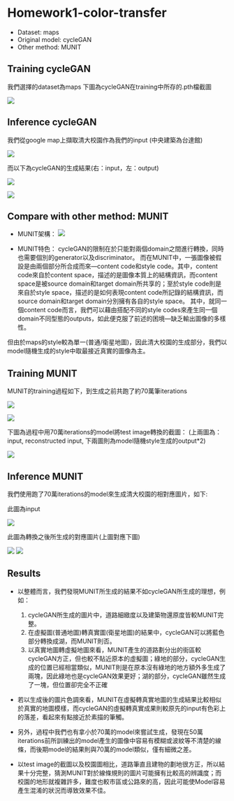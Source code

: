 # Homework1-color-transfer
* Dataset: maps
* Original model: cycleGAN
* Other method: MUNIT

## Training cycleGAN
我們選擇的dataset為maps
下圖為cycleGAN在training中所存的.pth檔截圖

![](https://i.imgur.com/0fKLGSP.jpg)

## Inference cycleGAN
我們從google map上擷取清大校園作為我們的input (中央建築為台達館)

![](https://i.imgur.com/12iMqwo.jpg)

而以下為cycleGAN的生成結果(右：input，左：output)

![](https://i.imgur.com/ur61etu.png)

![](https://i.imgur.com/eqfHqdV.png)


## Compare with other method: MUNIT
- MUNIT架構：
![](https://i.imgur.com/y9MkvFx.png)

- MUNIT特色：
cycleGAN的限制在於只能對兩個domain之間進行轉換，同時也需要個別的generator以及discriminator。
而在MUNIT中，一張圖像被假設是由兩個部分所合成而來—content code和style code。其中，content code來自於content space，描述的是圖像本質上的結構資訊，而content space是被source domain和target domain所共享的；至於style code則是來自於style space，描述的是如何表現content code所記錄的結構資訊，而source domain和target domain分別擁有各自的style space。
其中，就同一個content code而言，我們可以藉由搭配不同的style codes來產生同一個domain不同型態的outputs，如此便克服了前述的困境—缺乏輸出圖像的多樣性。

但由於maps的style較為單一(普通/衛星地圖)，因此清大校園的生成部分，我們以model隨機生成的style中取最接近真實的圖像為主。

## Training MUNIT

MUNIT的training過程如下，到生成之前共跑了約70萬筆iterations

![](https://i.imgur.com/LqLl9CH.jpg)

![](https://i.imgur.com/HHpqZMZ.jpg)

下圖為過程中用70萬iterations的model將test image轉換的截圖：
(上兩圖為：input, reconstructed input, 
  下兩圖則為model隨機style生成的output*2)
  
![](https://i.imgur.com/O58T0el.jpg)


## Inference MUNIT
我們使用跑了70萬iterations的model來生成清大校園的相對應圖片，如下:

此圖為input

![](https://i.imgur.com/Mcz6YUo.jpg)

此圖為轉換之後所生成的對應圖片(上圖對應下圖)

![](https://i.imgur.com/KIY65nQ.jpg) ![](https://i.imgur.com/f7tSwfU.jpg)


## Results
- 以整體而言，我們發現MUNIT所生成的結果不如cycleGAN所生成的理想，例如：
    1. cycleGAN所生成的圖片中，道路細緻度以及建築物還原度皆較MUNIT完整。
    2. 在虛擬圖(普通地圖)轉真實圖(衛星地圖)的結果中，cycleGAN可以將藍色部分轉換成湖，而MUNIT則否。
    3. 以真實地圖轉虛擬地圖來看，MUNIT產生的道路劃分出的街區較cycleGAN方正，但也較不貼近原本的虛擬圖；綠地的部分，cycleGAN生成的位置已經相當類似，MUNIT則是在原本沒有綠地的地方額外多生成了兩塊，因此綠地也是cycleGAN效果更好；湖的部分，cycleGAN雖然生成了一塊，但位置卻完全不正確

- 若以生成後的圖片色調來看，MUNIT在虛擬轉真實地圖的生成結果比較相似於真實的地圖模樣，而cycleGAN的虛擬轉真實成果則較原先的input有色彩上的落差，看起來有點接近於素描的筆觸。

- 另外，過程中我們也有拿小於70萬的model來嘗試生成，發現在50萬iterations前所訓練出的model產生的圖像中容易有模糊或波紋等不清楚的線條，而後期model的結果則與70萬的model類似，僅有細微之差。

- 以test image的截圖以及校園圖相比，道路筆直且建物的劃地很方正，所以結果十分完整，猜測MUNIT對於線條規則的圖片可能擁有比較高的辨識度；而校園的地形就複雜許多，難度也較市區或公路來的高，因此可能使Model容易產生混淆的狀況而導致效果不佳。
